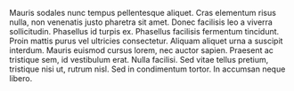 Mauris sodales nunc tempus pellentesque aliquet. Cras elementum risus nulla, non venenatis justo pharetra sit amet. Donec facilisis leo a viverra sollicitudin. Phasellus id turpis ex. Phasellus facilisis fermentum tincidunt. Proin mattis purus vel ultricies consectetur. Aliquam aliquet urna a suscipit interdum. Mauris euismod cursus lorem, nec auctor sapien. Praesent ac tristique sem, id vestibulum erat. Nulla facilisi. Sed vitae tellus pretium, tristique nisi ut, rutrum nisl. Sed in condimentum tortor. In accumsan neque libero.